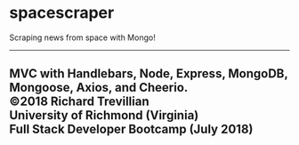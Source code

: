 # spacescraper
Scraping news from space with Mongo!

------------------------------------    
MVC with Handlebars,  Node, Express, MongoDB, Mongoose, Axios, and Cheerio.   
©2018 Richard Trevillian    
University of Richmond (Virginia)   
Full Stack Developer Bootcamp (July 2018)   
------------------------------------    

